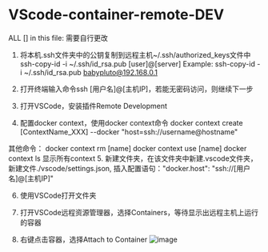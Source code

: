 # VScode-container-remote-DEV
ALL [] in this file: 需要自行更改
1. 将本机.ssh文件夹中的公钥复制到远程主机~/.ssh/authorized_keys文件中
   ssh-copy-id -i ~/.ssh/id_rsa.pub [user]@[server]
   Example: ssh-copy-id -i ~/.ssh/id_rsa.pub babypluto@192.168.0.1
   
2. 打开终端输入命令ssh [用户名]@[主机IP]，若能无密码访问，则继续下一步

3. 打开VSCode，安装插件Remote Development

4. 配置docker context，使用docker context命令
   docker context create [ContextName_XXX] --docker "host=ssh://username@hostname"
   
  其他命令： docker context rm [name]
             docker context use [name]
             docker context ls 显示所有context
5. 新建文件夹，在该文件夹中新建.vscode文件夹，新建文件./vscode/settings.json, 插入配置语句："docker.host": "ssh://[用户名]@[主机IP]"

6. 使用VSCode打开文件夹

7. 打开VSCode远程资源管理器，选择Containers，等待显示出远程主机上运行的容器

8. 右键点击容器，选择Attach to Container
 ![image](https://user-images.githubusercontent.com/67892316/147260094-1a489cc8-39a4-44d8-8d03-dd9286335140.png)








